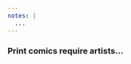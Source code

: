 ```yaml
---
notes: |
  ...
---
```


<div class="clearfix">
  <div class="block block--xtra-long block--full-height fs-small">
    <h3 class="right fs-medium topish bubble tall fragment fade-up">Print comics require artists...</h3>
  </div>
</div>

<!-- .slide: data-transition="fade-in" -->
